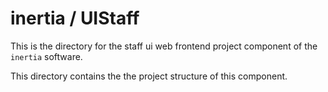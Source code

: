 # inertia / UIStaff
This is the directory for the staff ui web frontend project component of the `inertia` software.

This directory contains the the project structure of this component.